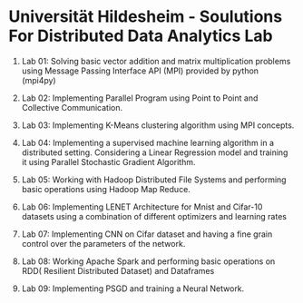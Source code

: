 # Universität Hildesheim - Soulutions For Distributed Data Analytics Lab

1. Lab 01: Solving basic vector addition and matrix multiplication problems using Message Passing Interface API (MPI) provided by python (mpi4py)

2. Lab 02: Implementing Parallel Program using Point to Point and Collective Communication.

3. Lab 03: Implementing K-Means clustering algorithm using MPI concepts.

4. Lab 04: Implementing a supervised machine learning algorithm in a distributed setting. Considering a Linear Regression model and training it using Parallel Stochastic Gradient Algorithm.

5. Lab 05:  Working with Hadoop Distributed File Systems and performing basic operations using Hadoop Map Reduce.

6. Lab 06: Implementing LENET Architecture for Mnist and Cifar-10 datasets using a combination of different optimizers and learning rates

7. Lab 07: Implementing CNN on Cifar dataset and having a fine grain control over the parameters of the network.

8. Lab 08: Working Apache Spark and performing basic operations on RDD( Resilient Distributed Dataset) and Dataframes

9. Lab 09:  Implementing PSGD and training a Neural Network.
